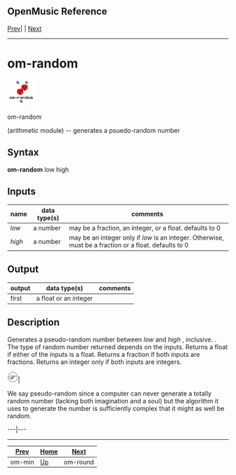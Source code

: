 OpenMusic Reference  
---  
[Prev](om-min)| | [Next](om-round)  
  
* * *

# om-random

![](figures/functions/arithmetic/om-random.png)

  
  
om-random  
  
(arithmetic module) \-- generates a psuedo-random number  

## Syntax

   **om-random**  low high  

## Inputs

name| data type(s)| comments  
---|---|---  
  _low_ |  a number| may be a fraction, an integer, or a float. defaults to 0  
  _high_ |  a number| may be an integer only if  _low_  is an integer. Otherwise, must be a fraction or a float. defaults to 0  
  
## Output

output| data type(s)| comments  
---|---|---  
first| a float or an integer|  
  
## Description

Generates a pseudo-random number between  _low_  and  _high_  , inclusive. .
The type of random number returned depends on the inputs. Returns a float if
either of the inputs is a float. Returns a fraction if both inputs are
fractions. Returns an integer only if both inputs are integers.

![Note](figures/images/note.gif)|

We say pseudo-random since a computer can never generate a totally random
number (lacking both imagination and a soul) but the algorithm it uses to
generate the number is sufficiently complex that it might as well be random.  
  
---|---  
  
* * *

[Prev](om-min)| [Home](index)| [Next](om-round)  
---|---|---  
om-min| [Up](funcref.main)| om-round

